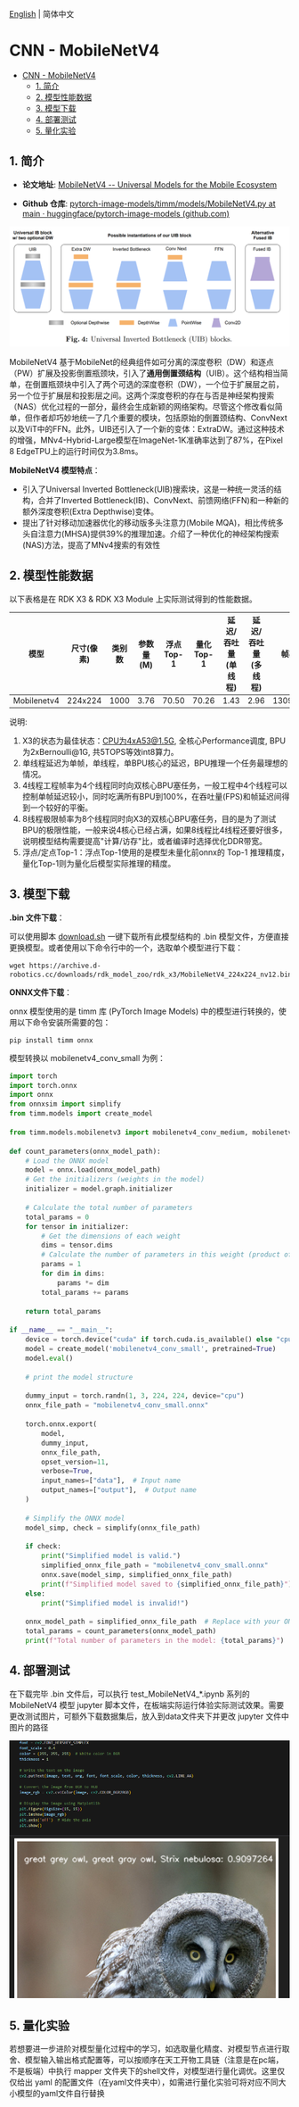 [English](./README.md) | 简体中文

# CNN - MobileNetV4

- [CNN - MobileNetV4](#cnn---mobilenetv4)
  - [1. 简介](#1-简介)
  - [2. 模型性能数据](#2-模型性能数据)
  - [3. 模型下载](#3-模型下载)
  - [4. 部署测试](#4-部署测试)
  - [5. 量化实验](#5-量化实验)

## 1. 简介

- **论文地址**: [MobileNetV4 -- Universal Models for the Mobile Ecosystem](https://arxiv.org/abs/2404.10518)

- **Github 仓库**: [pytorch-image-models/timm/models/MobileNetV4.py at main · huggingface/pytorch-image-models (github.com)](https://github.com/huggingface/pytorch-image-models/blob/main/timm/models/MobileNetV4.py)

![](./data/MobileNetV4_architecture.png)

MobileNetV4 基于MobileNet的经典组件如可分离的深度卷积（DW）和逐点（PW）扩展及投影倒置瓶颈块，引入了**通用倒置颈结构**（UIB）。这个结构相当简单，在倒置瓶颈块中引入了两个可选的深度卷积（DW），一个位于扩展层之前，另一个位于扩展层和投影层之间。这两个深度卷积的存在与否是神经架构搜索（NAS）优化过程的一部分，最终会生成新颖的网络架构。尽管这个修改看似简单，但作者却巧妙地统一了几个重要的模块，包括原始的倒置颈结构、ConvNext以及ViT中的FFN。此外，UIB还引入了一个新的变体：ExtraDW。通过这种技术的增强，MNv4-Hybrid-Large模型在ImageNet-1K准确率达到了87%，在Pixel 8 EdgeTPU上的运行时间仅为3.8ms。

**MobileNetV4 模型特点**：

- 引入了Universal Inverted Bottleneck(UIB)搜索块，这是一种统一灵活的结构，合并了Inverted Bottleneck(IB)、ConvNext、前馈网络(FFN)和一种新的额外深度卷积(Extra Depthwise)变体。
- 提出了针对移动加速器优化的移动版多头注意力(Mobile MQA)，相比传统多头自注意力(MHSA)提供39%的推理加速。介绍了一种优化的神经架构搜索(NAS)方法，提高了MNv4搜索的有效性


## 2. 模型性能数据

以下表格是在 RDK X3 & RDK X3 Module 上实际测试得到的性能数据。


| 模型           | 尺寸(像素)  | 类别数  | 参数量(M) | 浮点Top-1  | 量化Top-1  | 延迟/吞吐量(单线程) | 延迟/吞吐量(多线程) | 帧率      |
| ------------ | ------- | ---- | ------ | ----- | ----- | ----------- | ----------- | ------- |
| Mobilenetv4 | 224x224 | 1000 | 3.76   | 70.50 | 70.26 | 1.43        | 2.96        | 1309.17 |


说明: 
1. X3的状态为最佳状态：CPU为4xA53@1.5G, 全核心Performance调度, BPU为2xBernoulli@1G, 共5TOPS等效int8算力。
2. 单线程延迟为单帧，单线程，单BPU核心的延迟，BPU推理一个任务最理想的情况。
3. 4线程工程帧率为4个线程同时向双核心BPU塞任务，一般工程中4个线程可以控制单帧延迟较小，同时吃满所有BPU到100%，在吞吐量(FPS)和帧延迟间得到一个较好的平衡。
4. 8线程极限帧率为8个线程同时向X3的双核心BPU塞任务，目的是为了测试BPU的极限性能，一般来说4核心已经占满，如果8线程比4线程还要好很多，说明模型结构需要提高"计算/访存"比，或者编译时选择优化DDR带宽。
5. 浮点/定点Top-1：浮点Top-1使用的是模型未量化前onnx的 Top-1 推理精度，量化Top-1则为量化后模型实际推理的精度。

## 3. 模型下载

**.bin 文件下载**：

可以使用脚本 [download.sh](./model/download.sh) 一键下载所有此模型结构的 .bin 模型文件，方便直接更换模型。或者使用以下命令行中的一个，选取单个模型进行下载：

```shell
wget https://archive.d-robotics.cc/downloads/rdk_model_zoo/rdk_x3/MobileNetV4_224x224_nv12.bin
```

**ONNX文件下载**：

onnx 模型使用的是 timm 库 (PyTorch Image Models) 中的模型进行转换的，使用以下命令安装所需要的包：

```shell
pip install timm onnx
```

模型转换以 mobilenetv4_conv_small 为例：

```Python
import torch
import torch.onnx
import onnx
from onnxsim import simplify
from timm.models import create_model

from timm.models.mobilenetv3 import mobilenetv4_conv_medium, mobilenetv4_conv_small

def count_parameters(onnx_model_path):
    # Load the ONNX model
    model = onnx.load(onnx_model_path)
    # Get the initializers (weights in the model)
    initializer = model.graph.initializer
    
    # Calculate the total number of parameters
    total_params = 0
    for tensor in initializer:
        # Get the dimensions of each weight
        dims = tensor.dims
        # Calculate the number of parameters in this weight (product of all dimensions)
        params = 1
        for dim in dims:
            params *= dim
        total_params += params
    
    return total_params

if __name__ == "__main__":
    device = torch.device("cuda" if torch.cuda.is_available() else "cpu")
    model = create_model('mobilenetv4_conv_small', pretrained=True)
    model.eval()

    # print the model structure

    dummy_input = torch.randn(1, 3, 224, 224, device="cpu")
    onnx_file_path = "mobilenetv4_conv_small.onnx"

    torch.onnx.export(
        model,
        dummy_input,
        onnx_file_path,
        opset_version=11,
        verbose=True,
        input_names=["data"],  # Input name
        output_names=["output"],  # Output name
    )
    
    # Simplify the ONNX model
    model_simp, check = simplify(onnx_file_path)

    if check:
        print("Simplified model is valid.")
        simplified_onnx_file_path = "mobilenetv4_conv_small.onnx"
        onnx.save(model_simp, simplified_onnx_file_path)
        print(f"Simplified model saved to {simplified_onnx_file_path}")
    else:
        print("Simplified model is invalid!")
        
    onnx_model_path = simplified_onnx_file_path  # Replace with your ONNX model path
    total_params = count_parameters(onnx_model_path)
    print(f"Total number of parameters in the model: {total_params}")
```

## 4. 部署测试

在下载完毕 .bin 文件后，可以执行 test_MobileNetV4_*.ipynb 系列的 MobileNetV4 模型 jupyter 脚本文件，在板端实际运行体验实际测试效果。需要更改测试图片，可额外下载数据集后，放入到data文件夹下并更改 jupyter 文件中图片的路径

![](./data/inference.png)

## 5. 量化实验

若想要进一步进阶对模型量化过程中的学习，如选取量化精度、对模型节点进行取舍、模型输入输出格式配置等，可以按顺序在天工开物工具链（注意是在pc端，不是板端）中执行 mapper 文件夹下的shell文件，对模型进行量化调优。这里仅仅给出 yaml 的配置文件（在yaml文件夹中），如需进行量化实验可将对应不同大小模型的yaml文件自行替换
